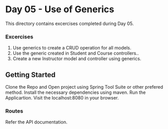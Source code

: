 # Day 05 - Use of Generics

This directory contains excercises completed during Day 05.

### Excercises
1. Use generics to create a CRUD operation for all models.
2. Use the generic created in Student and Course controllers..
3. Create a new Instructor model and controller using generics.

## Getting Started
Clone the Repo and Open project using Spring Tool Suite or other prefered method.
Install the necessary dependencies using maven.
Run the Applicartion.
Visit the localhost:8080 in your browser.

### Routes
Refer the API documentation.

